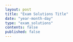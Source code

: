```yaml
---
layout: post
title: "Exam Solutions Title"
date: "year-month-day"
type: "exam_solutions"
contents: false
published: false
---
```


<!---  add your title for exam solutions (maybe "Midterm 2 Solutions") and set the published to 'true' when you want students to see it or if you want to see it in your local server, all dates are numeral, so the only valid date is something like 2021-03-11 for March 11, 2021, keep the double quotes. other than that, the file is .md, so use markdown syntax and latex to write, no html, but you can if you want. --->
